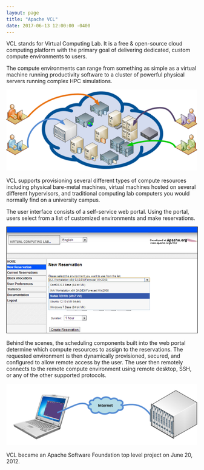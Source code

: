 ```yaml
---
layout: page
title: "Apache VCL"
date: 2017-06-13 12:00:00 -0400
---
```

VCL stands for Virtual Computing Lab.  It is a free & open-source cloud computing platform with the primary goal of delivering dedicated, custom compute environments to users.

The compute environments can range from something as simple as a virtual machine running productivity software to a cluster of powerful physical servers running complex HPC simulations.

<img src="images/remote-access.png" width="600" border="0">

VCL supports provisioning several different types of compute resources including physical bare-metal machines, virtual machines hosted on several different hypervisors, and traditional computing lab computers you would normally find on a university campus.

The user interface consists of a self-service web portal.  Using the portal, users select from a list of customized environments and make reservations.

<img src="images/ss-select-environment.png" width="600" border="1">

Behind the scenes, the scheduling components built into the web portal determine which compute resources to assign to the reservations.  The requested environment is then dynamically provisioned, secured, and configured to allow remote access by the user.  The user then remotely connects to the remote compute environment using remote desktop, SSH, or any of the other supported protocols.

<img src="images/remote-connection.png" width="600" border="0">

VCL became an Apache Software Foundation top level project on June 20, 2012.
